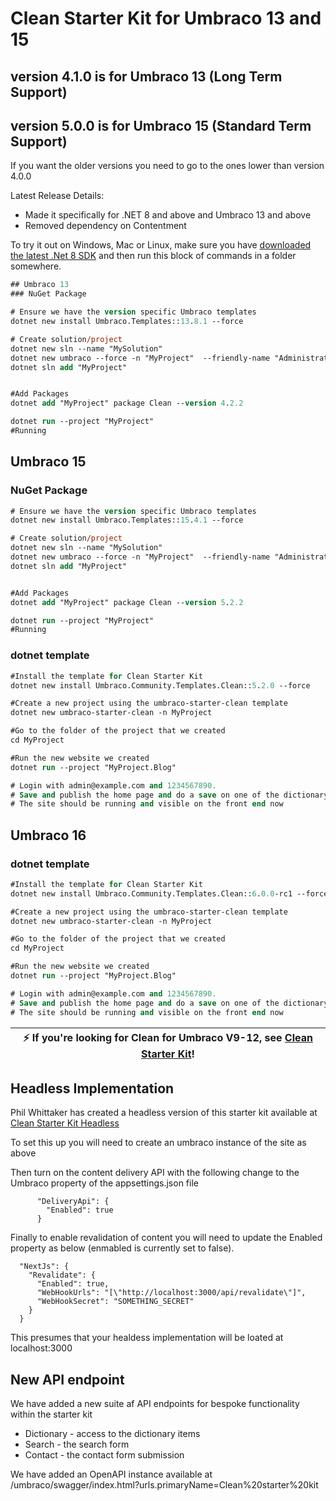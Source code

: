 # Clean Starter Kit for Umbraco 13 and 15

## version 4.1.0 is for Umbraco 13 (Long Term Support)

## version 5.0.0 is for Umbraco 15 (Standard Term Support)


If you want the older versions you need to go to the ones lower than version 4.0.0

Latest Release Details:
- Made it specifically for .NET 8 and above and Umbraco 13 and above
- Removed dependency on Contentment

To try it out on Windows, Mac or Linux, make sure you have [downloaded the latest .Net 8 SDK](https://dotnet.microsoft.com/en-us/download/dotnet/8.0) and then run this block of commands in a folder somewhere.
```ps
## Umbraco 13
### NuGet Package

# Ensure we have the version specific Umbraco templates
dotnet new install Umbraco.Templates::13.8.1 --force

# Create solution/project
dotnet new sln --name "MySolution"
dotnet new umbraco --force -n "MyProject"  --friendly-name "Administrator" --email "admin@example.com" --password "1234567890" --development-database-type SQLite
dotnet sln add "MyProject"


#Add Packages
dotnet add "MyProject" package Clean --version 4.2.2

dotnet run --project "MyProject"
#Running
```

## Umbraco 15
### NuGet Package

```ps
# Ensure we have the version specific Umbraco templates
dotnet new install Umbraco.Templates::15.4.1 --force

# Create solution/project
dotnet new sln --name "MySolution"
dotnet new umbraco --force -n "MyProject"  --friendly-name "Administrator" --email "admin@example.com" --password "1234567890" --development-database-type SQLite
dotnet sln add "MyProject"


#Add Packages
dotnet add "MyProject" package Clean --version 5.2.2

dotnet run --project "MyProject"
#Running
```

### dotnet template

```ps
#Install the template for Clean Starter Kit
dotnet new install Umbraco.Community.Templates.Clean::5.2.0 --force

#Create a new project using the umbraco-starter-clean template
dotnet new umbraco-starter-clean -n MyProject

#Go to the folder of the project that we created
cd MyProject

#Run the new website we created
dotnet run --project "MyProject.Blog"

# Login with admin@example.com and 1234567890. 
# Save and publish the home page and do a save on one of the dictionary items in the translation section. 
# The site should be running and visible on the front end now
```

## Umbraco 16
### dotnet template

```ps
#Install the template for Clean Starter Kit
dotnet new install Umbraco.Community.Templates.Clean::6.0.0-rc1 --force

#Create a new project using the umbraco-starter-clean template
dotnet new umbraco-starter-clean -n MyProject

#Go to the folder of the project that we created
cd MyProject

#Run the new website we created
dotnet run --project "MyProject.Blog"

# Login with admin@example.com and 1234567890. 
# Save and publish the home page and do a save on one of the dictionary items in the translation section. 
# The site should be running and visible on the front end now
```

| :zap:        If you're looking for Clean for Umbraco V9-12, see [Clean Starter Kit](https://github.com/prjseal/Clean-Starter-Kit-for-Umbraco-v9)!   |
|-----------------------------------------|

## Headless Implementation
Phil Whittaker has created a headless version of this starter kit available at [Clean Starter Kit Headless](https://github.com/hifi-phil/clean-headless)

To set this up you will need to create an umbraco instance of the site as above

Then turn on the content delivery API with the following change to the Umbraco property of the appsettings.json file

```
      "DeliveryApi": {
        "Enabled": true
      }
```

Finally to enable revalidation of content you will need to update the Enabled property as below (enmabled is currently set to false). 

```
  "NextJs": {
    "Revalidate": {
      "Enabled": true,
      "WebHookUrls": "[\"http://localhost:3000/api/revalidate\"]",
      "WebHookSecret": "SOMETHING_SECRET"
    }
  }
```

This presumes that your healdess implementation will be loated at localhost:3000

## New API endpoint

We have added a new suite af API endpoints for bespoke functionality within the starter kit

- Dictionary - access to the dictionary items
- Search - the search form
- Contact - the contact form submission

We have added an OpenAPI instance available at 
/umbraco/swagger/index.html?urls.primaryName=Clean%20starter%20kit
